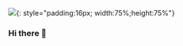 ![](https://avatars.githubusercontent.com/u/117023299?v=4){: style="padding:16px; width:75%;height:75%"} 

### Hi there 👋
